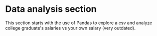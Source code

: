 # Data analysis section

This section starts with the use of Pandas to explore a csv and analyze college
graduate's salaries vs your own salary (very outdated).
